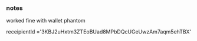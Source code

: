 ### notes

worked fine with wallet phantom


receipientId  ='3KBJ2uHxtm3ZTEoBUad8MPbDQcUGeUwzAm7aqm5ehTBX'
